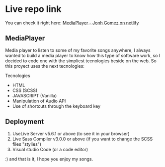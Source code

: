 # Live repo link

You can check it right here:
[MediaPlayer - Jonh Gomez on netlify](URL "https://awesome-haibt-489b23.netlify.app/")


## MediaPlayer

Media player to listen to some of my favorite songs anywhere, I always wanted to build a media player to know how this type of software work, so I decided to code one with the simpliest tecnologies beside on the web.
So this proyect uses the next tecnologies:

Tecnologies

-   HTML
-   CSS (SCSS)
-   JAVASCRIPT (Vanilla)
-   Manipulation of Audio API
-   Use of shortcuts through the keyboard key

## Deployment

1. UseLive Server v5.6.1 or above (to see it in your browser)
2. Live Sass Compiler v3.0.0 or above (if you want to change the SCSS files "stylies")
3. Visual studio Code (or a code editor)

:) and that is it, I hope you enjoy my songs.
